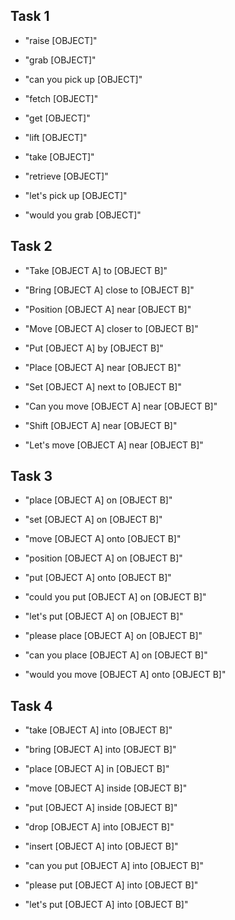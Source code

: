 ## Task 1

- "raise [OBJECT]"

- "grab [OBJECT]"

- "can you pick up [OBJECT]"

- "fetch [OBJECT]"

- "get [OBJECT]"

- "lift [OBJECT]"

- "take [OBJECT]"

- "retrieve [OBJECT]"

- "let's pick up [OBJECT]"

- "would you grab [OBJECT]"

## Task 2

- "Take [OBJECT A] to [OBJECT B]"

- "Bring [OBJECT A] close to [OBJECT B]"

- "Position [OBJECT A] near [OBJECT B]"

- "Move [OBJECT A] closer to [OBJECT B]"

- "Put [OBJECT A] by [OBJECT B]"

- "Place [OBJECT A] near [OBJECT B]"

- "Set [OBJECT A] next to [OBJECT B]"

- "Can you move [OBJECT A] near [OBJECT B]"

- "Shift [OBJECT A] near [OBJECT B]"

- "Let's move [OBJECT A] near [OBJECT B]"

## Task 3

- "place [OBJECT A] on [OBJECT B]"

- "set [OBJECT A] on [OBJECT B]"

- "move [OBJECT A] onto [OBJECT B]"

- "position [OBJECT A] on [OBJECT B]"

- "put [OBJECT A] onto [OBJECT B]"

- "could you put [OBJECT A] on [OBJECT B]"

- "let's put [OBJECT A] on [OBJECT B]"

- "please place [OBJECT A] on [OBJECT B]"

- "can you place [OBJECT A] on [OBJECT B]"

- "would you move [OBJECT A] onto [OBJECT B]"

## Task 4

- "take [OBJECT A] into [OBJECT B]"

- "bring [OBJECT A] into [OBJECT B]"

- "place [OBJECT A] in [OBJECT B]"

- "move [OBJECT A] inside [OBJECT B]"

- "put [OBJECT A] inside [OBJECT B]"

- "drop [OBJECT A] into [OBJECT B]"

- "insert [OBJECT A] into [OBJECT B]"

- "can you put [OBJECT A] into [OBJECT B]"

- "please put [OBJECT A] into [OBJECT B]"

- "let's put [OBJECT A] into [OBJECT B]"